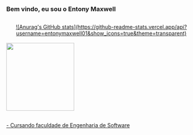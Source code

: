### Bem vindo, eu sou o Entony Maxwell
##
<div align="center">
  <a href="https://github.com/entonymaxwell01">
  ![Anurag's GitHub stats](https://github-readme-stats.vercel.app/api?username=entonymaxwell01&show_icons=true&theme=transparent)
</div>

<div style="display: inline_block"><br>
  <img height="180em" src="https://github-readme-stats.vercel.app/api/top-langs/?username=entonymaxwell01&layout=compact&langs_count=7&theme=midnight-purple"/>
</div>

##

<div>
- Cursando faculdade de Engenharia de Software <br>
</div>


<!--
**entonymaxwell01/entonymaxwell01** is a ✨ _special_ ✨ repository because its `README.md` (this file) appears on your GitHub profile.

Here are some ideas to get you started:

-->

